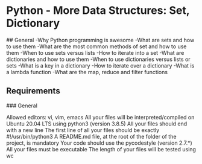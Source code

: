 # Python - More Data Structures: Set, Dictionary

## General
-Why Python programming is awesome
-What are sets and how to use them
-What are the most common methods of set and how to use them
-When to use sets versus lists
-How to iterate into a set
-What are dictionaries and how to use them
-When to use dictionaries versus lists or sets
-What is a key in a dictionary
-How to iterate over a dictionary
-What is a lambda function
-What are the map, reduce and filter functions

## Requirements
### General

Allowed editors: vi, vim, emacs
All your files will be interpreted/compiled on Ubuntu 20.04 LTS using python3 (version 3.8.5)
All your files should end with a new line
The first line of all your files should be exactly #!/usr/bin/python3
A README.md file, at the root of the folder of the project, is mandatory
Your code should use the pycodestyle (version 2.7.*)
All your files must be executable
The length of your files will be tested using wc
